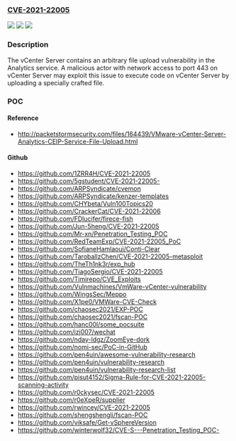 ### [CVE-2021-22005](https://cve.mitre.org/cgi-bin/cvename.cgi?name=CVE-2021-22005)
![](https://img.shields.io/static/v1?label=Product&message=VMware%20vCenter%20Server%2C%20VMware%20Cloud%20Foundation&color=blue)
![](https://img.shields.io/static/v1?label=Version&message=n%2Fa&color=blue)
![](https://img.shields.io/static/v1?label=Vulnerability&message=File%20upload%20vulnerability&color=brighgreen)

### Description

The vCenter Server contains an arbitrary file upload vulnerability in the Analytics service. A malicious actor with network access to port 443 on vCenter Server may exploit this issue to execute code on vCenter Server by uploading a specially crafted file.

### POC

#### Reference
- http://packetstormsecurity.com/files/164439/VMware-vCenter-Server-Analytics-CEIP-Service-File-Upload.html

#### Github
- https://github.com/1ZRR4H/CVE-2021-22005
- https://github.com/5gstudent/CVE-2021-22005-
- https://github.com/ARPSyndicate/cvemon
- https://github.com/ARPSyndicate/kenzer-templates
- https://github.com/CHYbeta/Vuln100Topics20
- https://github.com/CrackerCat/CVE-2021-22006
- https://github.com/FDlucifer/firece-fish
- https://github.com/Jun-5heng/CVE-2021-22005
- https://github.com/Mr-xn/Penetration_Testing_POC
- https://github.com/RedTeamExp/CVE-2021-22005_PoC
- https://github.com/SofianeHamlaoui/Conti-Clear
- https://github.com/TaroballzChen/CVE-2021-22005-metasploit
- https://github.com/TheTh1nk3r/exp_hub
- https://github.com/TiagoSergio/CVE-2021-22005
- https://github.com/Timirepo/CVE_Exploits
- https://github.com/Vulnmachines/VmWare-vCenter-vulnerability
- https://github.com/WingsSec/Meppo
- https://github.com/X1pe0/VMWare-CVE-Check
- https://github.com/chaosec2021/EXP-POC
- https://github.com/chaosec2021/fscan-POC
- https://github.com/hanc00l/some_pocsuite
- https://github.com/izj007/wechat
- https://github.com/nday-ldgz/ZoomEye-dork
- https://github.com/nomi-sec/PoC-in-GitHub
- https://github.com/pen4uin/awesome-vulnerability-research
- https://github.com/pen4uin/vulnerability-research
- https://github.com/pen4uin/vulnerability-research-list
- https://github.com/pisut4152/Sigma-Rule-for-CVE-2021-22005-scanning-activity
- https://github.com/r0ckysec/CVE-2021-22005
- https://github.com/r0eXpeR/supplier
- https://github.com/rwincey/CVE-2021-22005
- https://github.com/shengshengli/fscan-POC
- https://github.com/viksafe/Get-vSphereVersion
- https://github.com/winterwolf32/CVE-S---Penetration_Testing_POC-

